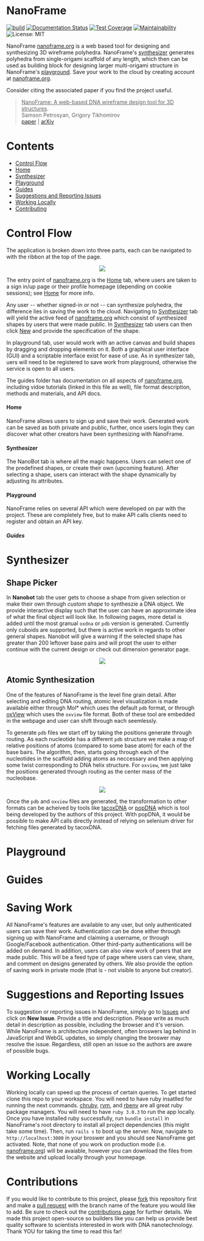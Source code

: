 # NanoFrame

[![build](https://github.com/sme777/nanoframe/actions/workflows/build.yml/badge.svg)](https://github.com/tilabberkeley/nanoframe/actions/workflows/ci.yml) [![Documentation Status](https://readthedocs.org/projects/nanoframe/badge/?version=latest)](https://nanoframe.readthedocs.io/en/latest/?badge=latest)
[![Test Coverage](https://api.codeclimate.com/v1/badges/a7c3b1796ed55dff5f27/test_coverage)](https://codeclimate.com/github/tilabberkeley/nanoframe/test_coverage)
[![Maintainability](https://api.codeclimate.com/v1/badges/a7c3b1796ed55dff5f27/maintainability)](https://codeclimate.com/github/tilabberkeley/nanoframe/maintainability)
![License: MIT](https://img.shields.io/badge/License-MIT-green.svg)

NanoFrame [nanoframe.org](https://www.nanoframe.org) is a web based tool for designing and synthesizing 3D wireframe polyhedra. NanoFrame's [synthesizer](https://www.nanoframe.org/synthesizer) generates polyhedra from single-origami scaffold of any length, which then can be used as building block for designing larger multi-origami structure in NanoFrame's [playground](https://www.nanoframe.org/playground). Save your work to the cloud by creating account at [nanoframe.org](https://www.nanoframe.org).

Consider citing the associated paper if you find the project useful.

> <ins>NanoFrame: A web-based DNA wireframe design tool for 3D structures</ins>.  
> Samson Petrosyan, Grigory Tikhomirov  
> [paper](https://google.com) | [arXiv](https://arxiv.org/abs/2111.13992)

# Contents
- [Control Flow](#control-flow)
- [Home](#home)
- [Synthesizer](#synthesizer)
- [Playground](#playground)
- [Guides](#guides)
- [Suggestions and Reporting Issues](#suggestions-and-reporting-issues)
- [Working Locally](#working-locally)
- [Contributing](#contributing)

# Control Flow

The application is broken down into three parts, each can be navigated to with the ribbon at the top of the page.

<p align="center">
  <img src="https://github.com/sme777/nanoframe/blob/master/docs/navbar.png">
</p>

The entry point of [nanoframe.org](https://www.nanoframe.org) is the <ins>Home</ins> tab, where users are taken to a sign in/up page or their profile homepage (depending on cookie sessions); see [Home](#home) for more info.

Any user -- whether signed-in or not -- can synthesize polyhedra, the difference lies in saving the work to the cloud. Navigating to <ins>Synthesizer</ins> tab will yield the active feed of [nanoframe.org](https://www.nanoframe.org) which consist of synthesized shapes by users that were made public. In <ins>Synthesizer</ins> tab users can then click <ins>New</ins> and provide the specification of the shape.

In playground tab, user would work with an active canvas and build shapes by dragging and dropping elements on it. Both a graphical user interface (GUI) and a scriptable interface exist for ease of use. As in synthesizer tab, uers will need to be registered to save work from playground, otherwise the service is open to all users.

The guides folder has documentation on all aspects of [nanoframe.org](https://www.nanoframe.org), including vidoe tutorials (linked in this file as well), file format description, methods and materials, and API docs.

#### Home

NanoFrame allows users to sign up and save their work. Generated work can be saved as both private and public, further, once users login they can discover what other creators have been synthesizing with NanoFrame.

#### Synthesizer

The NanoBot tab is where all the magic happens. Users can select one of the predefined shapes, or create their own (upcoming feature). After selecting a shape, users can interact with the shape dynamically by adjusting its attributes.

#### Playground

NanoFrame relies on several API which were developed on par with the project. These are completely free, but to make API calls clients need to register and obtain an API key.

##### Guides

# Synthesizer
## Shape Picker

In **Nanobot** tab the user gets to choose a shape from given selection or make their own through _custom shape_ to syntheszie a DNA object. We provide interactive display such that the user can have an approximate idea of what the final object will look like. In following pages, more detail is added until the most granual `oxdna` or `pdb` version is generated. Currently only cuboids are supported, but there is active work in regards to other general shapes. Nanobot will give a warning if the selected shape has greater than 200 leftover base pairs and will propt the user to either continue with the current design or check out dimension generator page.

<p align="center">
  <img src="https://github.com/tilabberkeley/nanoframe/blob/master/docs/shape-maker.gif">
</p>

## Atomic Synthesization

One of the features of NanoFrame is the level fine grain detail. After selecting and editing DNA routing, atomic level visualization is made available either through Mol\* which uses the default `pdb` format, or through [oxView](https://sulcgroup.github.io/oxdna-viewer/) which uses the `oxview` file format. Both of these tool are embedded in the webpage and user can shift through each seemlessly.

To generate `pdb` files we start off by taking the positions generate through routing. As each nucleotide has a different `pdb` structure we make a map of relative positions of atoms (compared to some base atom) for each of the base bairs. The algorithm, then, starts going through each of the nucleotides in the scaffold adding atoms as neccessary and then applying some twist corresponding to DNA helix structure. For `oxview`, we just take the positions generated through routing as the center mass of the nucleobase.

<p align="center">
  <img src="https://github.com/tilabberkeley/nanoframe/blob/master/docs/cube.png">
</p>

Once the `pdb` and `oxview` files are generated, the transformation to other formats can be acheived by tools like [tacoxDNA](http://tacoxdna.sissa.it/) or [popDNA](https://github.com/tilabberkeley/popDNA.git) which is tool being developed by the authors of this project. With popDNA, it would be possible to make API calls directly instead of relying on selenium driver for fetching files generated by tacoxDNA.

# Playground

# Guides

# Saving Work

All NanoFrame's features are available to any user, but only authenticated users can save their work. Authentication can be done either through signing up with NanoFrame and claiming a username, or through Google/Facebook authentication. Other third-party authentications will be added on demand. In addition, users can also view work of peers that are made public. This will be a feed type of page where users can view, share, and comment on designs generated by others. We also provide the option of saving work in private mode (that is - not visible to anyone but creator).

# Suggestions and Reporting Issues

To suggestion or reporting issues in NanoFrame, simply go to [Issues](https://github.com/tilabberkeley/nanoframe/issues) and click on **New Issue**. Provide a title and description. Please write as much detail in description as possible, including the browser and it's version. While NanoFrame is architecture independent, often broswers lag behind in JavaScript and WebGL updates, so simply changing the broswer may resolve the issue. Regardless, still open an issue so the authors are aware of possible bugs.

# Working Locally

Working locally can speed up the process of certain queries. To get started clone this repo to your workspace. You will need to have ruby insatlled for running the next commands. [chruby](https://github.com/postmodern/chruby), [rvm](https://rvm.io/), and [rbenv](https://github.com/rbenv/rbenv) are all great ruby package managers. You will need to have `ruby 3.0.3` to run the app locally. Once you have installed ruby successfully, run `bundle install` in NanoFrame's root directory to install all project dependencies (this might take some time). Then, run `rails s` to boot up the server. Now, navigate to `http://localhost:3000` in your broswer and you should see NanoFrame get activated. Note, that none of you work on production mode (i.e. [nanoframe.org](http://nanoframe.org)) will be avaiable, however you can download the files from the website and upload locally through your homepage.

# Contributions

If you would like to contribute to this project, please <ins>fork</ins> this repository first and make a <ins>pull request</ins> with the branch name of the feature you would like to add. Be sure to check out the [contributions page](https://github.com/tilabberkeley/nanoframe/CONTRIBUTING.md) for further details. We made this project open-source so builders like you can help us provide best quality software to scientists interested in work with DNA nanotechnology. Thank YOU for taking the time to read this far!
